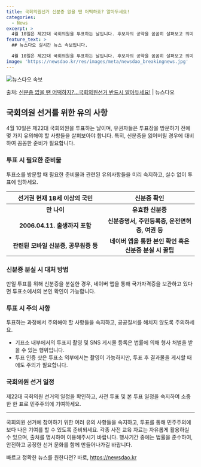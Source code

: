 ```yaml
---
title: 국회의원선거 신분증 없을 땐 어떡하죠? 알아두세요!
categories:
  - News
excerpt: >
  4월 10일은 제22대 국회의원을 투표하는 날입니다. 후보자의 공약을 꼼꼼히 살펴보고 의미 있는 변화를 위한…
feature_text: >
  ## 뉴스다오 실시간 뉴스 속보입니다.

  4월 10일은 제22대 국회의원을 투표하는 날입니다. 후보자의 공약을 꼼꼼히 살펴보고 의미 있는 변화를 위한…
image: 'https://newsdao.kr/res/images/meta/newsdao_breakingnews.jpg'
---
```


![뉴스다오 속보](https://newsdao.kr/res/images/meta/newsdao_breakingnews.jpg)

<p>출처: <a href="https://newsdao.kr/3509" rel="dofollow">신분증 없을 땐 어떡하지?…국회의원선거 반드시 알아두세요!</a> | 뉴스다오</p>

<h2 data-ke-size="size26">국회의원 선거를 위한 유의 사항</h2>
<p data-ke-size="size16">4월 10일은 제22대 국회의원을 투표하는 날이며, 유권자들은 투표장을 방문하기 전에 몇 가지 유의해야 할 사항들을 살펴보아야 합니다. 특히, 신분증을 잃어버릴 경우에 대비하여 꼼꼼한 준비가 필요합니다.</p>

<h3>투표 시 필요한 준비물</h3>
<p data-ke-size="size16">투표소를 방문할 때 필요한 준비물과 관련된 유의사항들을 미리 숙지하고, 실수 없이 투표에 임하세요.</p>

<table>
	<thead>
		<tr>
			<th style="text-align: center; width: 298.65px;">선거권 현재 18세 이상의 국민</th>
			<th style="text-align: center; width: 298.65px;">신분증 확인</th>
		</tr>
	</thead>
	<tbody>
		<tr>
			<td style="text-align: center; height: 17px;"><b>만 나이</b></td>
			<td style="text-align: center; height: 17px;"><b>유효한 신분증</b></td>
		</tr>
		<tr>
			<td style="text-align: center; height: 17px;"><b>2006.04.11. 출생까지 포함</b></td>
			<td style="text-align: center; height: 17px;"><b>신분증명서, 주민등록증, 운전면허증, 여권 등</b></td>
		</tr>
		<tr>
			<td style="text-align: center; height: 17px;"><b>관련된 모바일 신분증, 공무원증 등</b></td>
		<td style="text-align: center; height: 17px;"><b>네이버 앱을 통한 본인 확인 혹은 신분증 분실 시 꿀팁</b></td>
		</tr>
	</tbody>
</table>

<h3>신분증 분실 시 대처 방법</h3>
<p data-ke-size="size16">만일 투표를 위해 신분증을 분실한 경우, 네이버 앱을 통해 국가자격증을 보관하고 있다면 투표소에서의 본인 확인이 가능합니다. </p>

<h3>투표 시 주의 사항</h3>
<p data-ke-size="size16">투표하는 과정에서 주의해야 할 사항들을 숙지하고, 공공질서를 해치지 않도록 주의하세요.</p>

<ul>
	<li>기표소 내부에서의 투표지 촬영 및 SNS 게시물 등록은 법률에 의해 형사 처벌을 받을 수 있는 행위입니다.</li>
	<li>투표 인증 샷은 투표소 외부에서는 촬영이 가능하지만, 투표 후 결과물을 게시할 때에도 주의가 필요합니다.</li>
</ul>

<h3>국회의원 선거 일정</h3>
<p data-ke-size="size16">제22대 국회의원 선거의 일정을 확인하고, 사전 투표 및 본 투표 일정을 숙지하여 소중한 한 표로 민주주의에 기여하세요.</p>

<hr>
<p data-ke-size="size16">국회의원 선거에 참여하기 위한 여러 유의 사항들을 숙지하고, 투표를 통해 민주주의에 보다 나은 기여를 할 수 있도록 준비되세요. 각종 사전 교육 자료는 자유롭게 활용하실 수 있으며, 출처를 명시하여 이용해주시기 바랍니다. 행사기간 중에는 법률을 준수하여, 안전하고 공정한 선거 문화를 함께 만들어나가길 바랍니다.</p> 

빠르고 정확한 뉴스를 원한다면? 바로, <a href="https://newsdao.kr" rel="dofollow">https://newsdao.kr</a>


